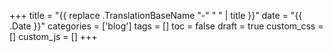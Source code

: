 +++
title = "{{ replace .TranslationBaseName "-" " " | title }}"
date = "{{ .Date }}"
categories = ['blog']
tags = []
toc =  false
draft = true
custom_css = []
custom_js = []
+++
